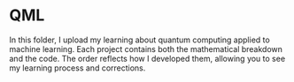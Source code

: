 # QML
In this folder, I upload my learning about quantum computing applied to machine learning.
Each project contains both the mathematical breakdown and the code. The order reflects how I developed them, allowing you to see my learning process and corrections.
